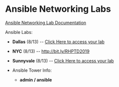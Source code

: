 # Ansible Networking Labs

[Ansible Networking Lab Documentation](https://ipvsean.github.io/workshops/exercises/ansible_network/)

Ansible Labs:
 - **Dallas** (8/13) -- [Click Here to access your lab](https://s3.amazonaws.com/ptddallas.rhdemo.io/ptddallas-index.html)
 - **NYC** (8/13) -- http://bit.ly/RHPTD2019
 - **Sunnyvale** (8/13) -- [Click Here to access your lab]()
 
 - Ansible Tower Info:
    * **admin / ansible**


 
